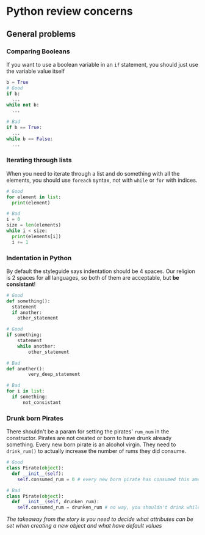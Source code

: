 # Python review concerns

## General problems

### Comparing Booleans

If you want to use a boolean variable in an `if` statement, you should just use the variable value itself

```python
b = True
# Good
if b:
  ...
while not b:
  ...

# Bad
if b == True:
  ...
while b == False:
  ...
```

### Iterating through lists

When you need to iterate through a list and do something with all the elements, you should use `foreach` syntax, not with `while` or `for` with indices.
```python
# Good
for element in list:
  print(element)

# Bad
i = 0
size = len(elements)
while i < size:
  print(elements[i])
  i += 1
```

### Indentation in Python

By default the styleguide says indentation should be 4 spaces. Our religion is 2 spaces for all languages, so both of them are acceptable, but __be consistant__!

```python
# Good
def something():
  statement
  if another:
    other_statement

# Good
if something:
    statement
    while another:
        other_statement

# Bad
def another():
        very_deep_statement

# Bad
for i in list:
  if something:
      not_consistant
```

### Drunk born Pirates
There shouldn't be a param for setting the pirates' `rum_num` in the constructor.
Pirates are not created or born to have drunk already something. Every new born pirate is an alcohol virgin. They need to `drink_rum()` to actually increase the number of rums they did consume.
```python
# Good
class Pirate(object):
  def __init__(self):
    self.consumed_rum = 0 # every new born pirate has consumed this amount, there's no way to create a pirate that has already drunk some

# Bad
class Pirate(object):
  def __init__(self, drunken_rum):
    self.consumed_rum = drunken_rum # no way, you shouldn't drink while pregnant
```
_The takeaway from the story is you need to decide what attributes can be set when creating a new object and what have default values_
